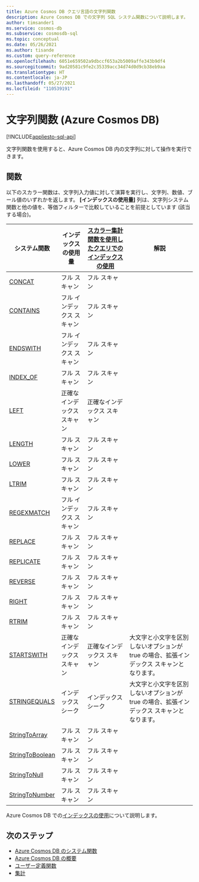 ```yaml
---
title: Azure Cosmos DB クエリ言語の文字列関数
description: Azure Cosmos DB での文字列 SQL システム関数について説明します。
author: timsander1
ms.service: cosmos-db
ms.subservice: cosmosdb-sql
ms.topic: conceptual
ms.date: 05/26/2021
ms.author: tisande
ms.custom: query-reference
ms.openlocfilehash: 6051e659502a9dbccf653a2b5009affe343b9df4
ms.sourcegitcommit: 9ad20581c9fe2c35339acc34d74d0d9cb38eb9aa
ms.translationtype: HT
ms.contentlocale: ja-JP
ms.lasthandoff: 05/27/2021
ms.locfileid: "110539191"
---
```

# <a name="string-functions-azure-cosmos-db"></a>文字列関数 (Azure Cosmos DB)
[!INCLUDE[appliesto-sql-api](includes/appliesto-sql-api.md)]

文字列関数を使用すると、Azure Cosmos DB 内の文字列に対して操作を実行できます。

## <a name="functions"></a>関数

以下のスカラー関数は、文字列入力値に対して演算を実行し、文字列、数値、ブール値のいずれかを返します。 **[インデックスの使用量]** 列は、文字列システム関数と他の値を、等価フィルターで比較していることを前提としています (該当する場合)。

| システム関数                                 | インデックスの使用量        | [スカラー集計関数を使用したクエリでのインデックスの使用](index-overview.md#index-utilization-for-scalar-aggregate-functions) | 解説                                                      |
| ----------------------------------------------- | ------------------ | ------------------------------------------------------ | ------------------------------------------------------------ |
| [CONCAT](sql-query-concat.md)                   | フル スキャン          | フル スキャン                                              |                                                              |
| [CONTAINS](sql-query-contains.md)               | フル インデックス スキャン    | フル スキャン                                              |                                                              |
| [ENDSWITH](sql-query-endswith.md)               | フル インデックス スキャン    | フル スキャン                                              |                                                              |
| [INDEX_OF](sql-query-index-of.md)               | フル スキャン          | フル スキャン                                              |                                                              |
| [LEFT](sql-query-left.md)                       | 正確なインデックス スキャン | 正確なインデックス スキャン                                     |                                                              |
| [LENGTH](sql-query-length.md)                   | フル スキャン          | フル スキャン                                              |                                                              |
| [LOWER](sql-query-lower.md)                     | フル スキャン          | フル スキャン                                              |                                                              |
| [LTRIM](sql-query-ltrim.md)                     | フル スキャン          | フル スキャン                                              |                                                              |
| [REGEXMATCH](sql-query-regexmatch.md)           | フル インデックス スキャン    | フル スキャン                                              |                                                              |
| [REPLACE](sql-query-replace.md)                 | フル スキャン          | フル スキャン                                              |                                                              |
| [REPLICATE](sql-query-replicate.md)             | フル スキャン          | フル スキャン                                              |                                                              |
| [REVERSE](sql-query-reverse.md)                 | フル スキャン          | フル スキャン                                              |                                                              |
| [RIGHT](sql-query-right.md)                     | フル スキャン          | フル スキャン                                              |                                                              |
| [RTRIM](sql-query-rtrim.md)                     | フル スキャン          | フル スキャン                                              |                                                              |
| [STARTSWITH](sql-query-startswith.md)           | 正確なインデックス スキャン | 正確なインデックス スキャン                                     | 大文字と小文字を区別しないオプションが true の場合、拡張インデックス スキャンとなります。 |
| [STRINGEQUALS](sql-query-stringequals.md)       | インデックス シーク         | インデックス シーク                                             | 大文字と小文字を区別しないオプションが true の場合、拡張インデックス スキャンとなります。 |
| [StringToArray](sql-query-stringtoarray.md)     | フル スキャン          | フル スキャン                                              |                                                              |
| [StringToBoolean](sql-query-stringtoboolean.md) | フル スキャン          | フル スキャン                                              |                                                              |
| [StringToNull](sql-query-stringtonull.md)       | フル スキャン          | フル スキャン                                              |                                                              |
| [StringToNumber](sql-query-stringtonumber.md)   | フル スキャン          | フル スキャン                                              |                                                              |

Azure Cosmos DB での[インデックスの使用](index-overview.md#index-usage)について説明します。

## <a name="next-steps"></a>次のステップ

- [Azure Cosmos DB のシステム関数](sql-query-system-functions.md)
- [Azure Cosmos DB の概要](introduction.md)
- [ユーザー定義関数](sql-query-udfs.md)
- [集計](sql-query-aggregate-functions.md)
